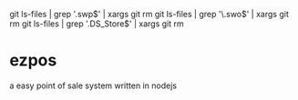 git ls-files | grep '\.swp$' | xargs git rm
git ls-files | grep '\.swo$' | xargs git rm
git ls-files | grep '\.DS_Store$' | xargs git rm

# ezpos
a easy point of sale system written in nodejs
